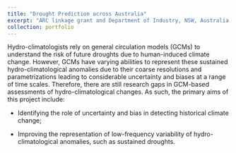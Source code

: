 ```yaml
---
title: "Drought Prediction across Australia"
excerpt: "ARC linkage grant and Department of Industry, NSW, Australia <br/><img src='/images/drought.png'>"
collection: portfolio
---
```


Hydro-climatologists rely on general circulation models (GCMs) to understand the risk of future droughts due to human-induced climate change. However, GCMs have varying abilities to represent these sustained hydro-climatological anomalies due to their coarse resolutions and parametrizations leading to considerable uncertainty and biases at a range of time scales. Therefore, there are still research gaps in GCM-based assessments of hydro-climatological changes. As such, the primary aims of this project include: 

* Identifying the role of uncertainty and bias in detecting historical climate change; 

* Improving the representation of low-frequency variability of hydro-climatological anomalies, such as sustained droughts. 

